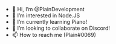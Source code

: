 - 👋 Hi, I’m @PlainDevelopment
- 👀 I’m interested in Node.JS
- 🌱 I’m currently learning Piano!
- 💞️ I’m looking to collaborate on Discord!
- 📫 How to reach me (Plain#0069)
